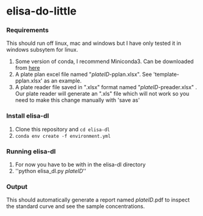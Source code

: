 # elisa-do-little

### Requirements

This should run off linux, mac and windows but I have only tested it in windows subsytem for linux.

1. Some version of conda, I recommend Miniconda3. Can be downloaded from [here](https://docs.conda.io/en/latest/miniconda.html)
2. A plate plan excel file named "*plateID*-pplan.xlsx". See 'template-pplan.xlsx' as an example.
3. A plate reader file saved in ".xlsx" format named "*plateID*-preader.xlsx" . Our plate reader will generate an ".xls" file which will not work so you need to make this change manually with 'save as'

### Install elisa-dl 

1. Clone this repository and ``cd elisa-dl``
2. ``conda env create -f environment.yml``

### Running elisa-dl

1. For now you have to be with in the elisa-dl directory
2. ''python elisa_dl.py *plateID*''

### Output
This should automatically generate a report named *plateID*.pdf to inspect the standard curve and see the sample concentrations.
